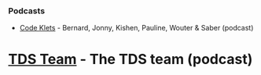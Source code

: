 ### Podcasts

* [Code Klets](https://open.spotify.com/show/0Sf8c3aGZmtGiNUEwgDTSu?si=bc273e44deae4584) - Bernard, Jonny, Kishen, Pauline, Wouter & Saber (podcast)


# [TDS Team](https://open.spotify.com/show/63diy2DtpHzQfeNVxAPZgU) -  The TDS team (podcast)
